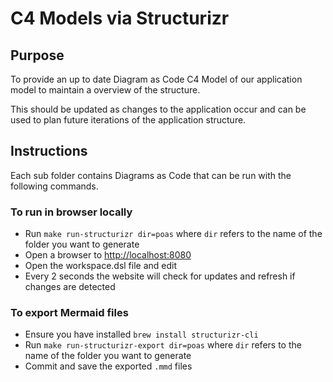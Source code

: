 # C4 Models via Structurizr

## Purpose

To provide an up to date Diagram as Code C4 Model of our application model to maintain a overview of the structure.

This should be updated as changes to the application occur and can be used to plan future iterations of the application structure.

## Instructions

Each sub folder contains Diagrams as Code that can be run with the following commands.

### To run in browser locally

- Run `make run-structurizr dir=poas` where `dir` refers to the name of the folder you want to generate
- Open a browser to [http://localhost:8080](http://localhost:8080)
- Open the workspace.dsl file and edit
- Every 2 seconds the website will check for updates and refresh if changes are detected

### To export Mermaid files

- Ensure you have installed `brew install structurizr-cli`
- Run `make run-structurizr-export dir=poas` where `dir` refers to the name of the folder you want to generate
- Commit and save the exported `.mmd` files
